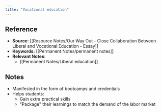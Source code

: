 ```yaml
---
title: "Vocational education"
---
```

## Reference
- **Source:** [[Resource Notes/Our Way Out - Close Collaboration Between Liberal and Vocational Education - Essay]]
- **Keywords:** [[Permanent Notes/permanent notes]]
- **Relevant Notes:** 
	- [[Permanent Notes/Liberal education]]
## Notes
+ Manifested in the form of bootcamps and credentials
+ Helps students:
	+ Gain extra practical skills
	+ "Package" their learnings to match the demand of the labor market